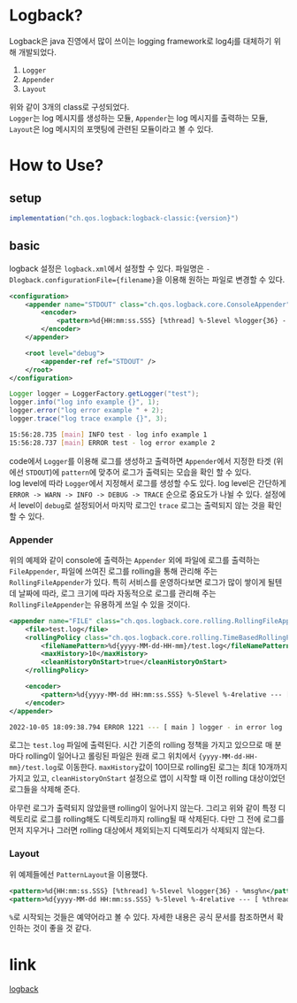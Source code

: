# Logback?

Logback은 java 진영에서 많이 쓰이는 logging framework로 log4j를 대체하기 위해 개발되었다.  

1. `Logger`
2. `Appender`
3. `Layout`

위와 같이 3개의 class로 구성되었다.  
`Logger`는 log 메시지를 생성하는 모듈, `Appender`는 log 메시지를 출력하는 모듈, `Layout`은 log 메시지의 포맷팅에 관련된 모듈이라고 볼 수 있다.  

# How to Use?

## setup

```groovy
implementation("ch.qos.logback:logback-classic:{version}")
```

## basic

logback 설정은 `logback.xml`에서 설정할 수 있다. 파일명은 `-Dlogback.configurationFile={filename}`을 이용해 원하는 파일로 변경할 수 있다.  

```xml
<configuration>
    <appender name="STDOUT" class="ch.qos.logback.core.ConsoleAppender">
        <encoder>
            <pattern>%d{HH:mm:ss.SSS} [%thread] %-5level %logger{36} - %msg%n</pattern>
        </encoder>
    </appender>

    <root level="debug">
        <appender-ref ref="STDOUT" />
    </root>
</configuration>
```
```java
Logger logger = LoggerFactory.getLogger("test");
logger.info("log info example {}", 1);
logger.error("log error example " + 2);
logger.trace("log trace example {}", 3);
```
```bash
15:56:28.735 [main] INFO test - log info example 1
15:56:28.737 [main] ERROR test - log error example 2
```

code에서 `Logger`를 이용해 로그를 생성하고 출력하면 `Appender`에서 지정한 타겟 (위에선 `STDOUT`)에 `pattern`에 맞추어 로그가 출력되는 모습을 확인 할 수 있다.  
log level에 따라 `Logger`에서 지정해서 로그를 생성할 수도 있다. log level은 간단하게 `ERROR -> WARN -> INFO -> DEBUG -> TRACE` 순으로 중요도가 나뉠 수 있다. 설정에서 level이 `debug`로 설정되어서 마지막 로그인 `trace` 로그는 출력되지 않는 것을 확인 할 수 있다.  

### Appender

위의 예제와 같이 console에 출력하는 `Appender` 외에 파일에 로그를 출력하는 `FileAppender`, 파일에 쓰여진 로그를 rolling을 통해 관리해 주는 `RollingFileAppender`가 있다. 특히 서비스를 운영하다보면 로그가 많이 쌓이게 될텐데 날짜에 따라, 로그 크기에 따라 자동적으로 로그를 관리해 주는 `RollingFileAppender`는 유용하게 쓰일 수 있을 것이다.  

```xml
<appender name="FILE" class="ch.qos.logback.core.rolling.RollingFileAppender">
    <file>test.log</file>
    <rollingPolicy class="ch.qos.logback.core.rolling.TimeBasedRollingPolicy">
        <fileNamePattern>%d{yyyy-MM-dd-HH-mm}/test.log</fileNamePattern>
        <maxHistory>10</maxHistory>
        <cleanHistoryOnStart>true</cleanHistoryOnStart>
    </rollingPolicy>

    <encoder>
        <pattern>%d{yyyy-MM-dd HH:mm:ss.SSS} %-5level %-4relative --- [ %thread{10} ] %logger{35} - %msg%n</pattern>
    </encoder>
</appender>
```
```bash
2022-10-05 18:09:38.794 ERROR 1221 --- [ main ] logger - in error log
```

로그는 `test.log` 파일에 출력된다. 시간 기준의 rolling 정책을 가지고 있으므로 매 분마다 rolling이 일어나고 롤링된 파일은 원래 로그 위치에서 `{yyyy-MM-dd-HH-mm}/test.log`로 이동한다. `maxHistory`값이 10이므로 rolling된 로그는 최대 10개까지 가지고 있고, `cleanHistoryOnStart` 설정으로 앱이 시작할 때 이전 rolling 대상이었던 로그들을 삭제해 준다.  

아무런 로그가 출력되지 않았을땐 rolling이 일어나지 않는다. 그리고 위와 같이 특정 디렉토리로 로그를 rolling해도 디렉토리까지 rolling될 때 삭제된다. 다만 그 전에 로그를 먼저 지우거나 그러면 rolling 대상에서 제외되는지 디렉토리가 삭제되지 않는다.  

### Layout

위 예제들에선 `PatternLayout`을 이용했다.  

```xml
<pattern>%d{HH:mm:ss.SSS} [%thread] %-5level %logger{36} - %msg%n</pattern>
<pattern>%d{yyyy-MM-dd HH:mm:ss.SSS} %-5level %-4relative --- [ %thread{10} ] %logger{35} - %msg%n</pattern>
```

`%`로 시작되는 것들은 예약어라고 볼 수 있다. 자세한 내용은 공식 문서를 참조하면서 확인하는 것이 좋을 것 같다.  

# link

[logback](https://logback.qos.ch/)